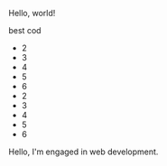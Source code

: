 <html>
<head>
</head>
<body>
<p>Hello, world!</p>
<div>
best cod
</div>
<ul>
		<li>2</li>
		<li>3</li>
		<li>4</li>
		<li>5</li>
		<li>6</li>
		<li>2</li>
		<li>3</li>
		<li>4</li>
		<li>5</li>
		<li>6</li>
	</ul>
<p>Hello, I'm engaged in web development.
</p>
</body>
</html>
